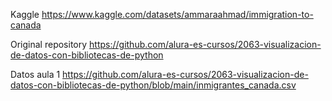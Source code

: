 Kaggle
    https://www.kaggle.com/datasets/ammaraahmad/immigration-to-canada

Original repository
    https://github.com/alura-es-cursos/2063-visualizacion-de-datos-con-bibliotecas-de-python

Datos aula 1
    https://github.com/alura-es-cursos/2063-visualizacion-de-datos-con-bibliotecas-de-python/blob/main/inmigrantes_canada.csv

